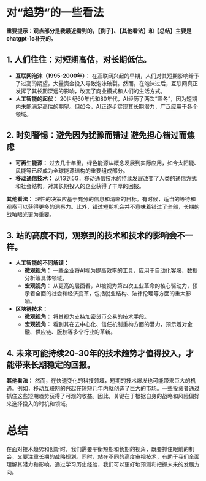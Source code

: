 # 对“趋势”的一些看法

**重要提示：观点部分是我最近看到的，【例子】、【其他看法】和【总结】主要是chatgpt-1o补充的。**

## 1. 人们往往：对短期高估，对长期低估。
- **互联网泡沫（1995-2000年）：** 在互联网兴起的早期，人们对其短期影响给予了过高的期望，大量资金投入导致泡沫破裂。然而，在泡沫过后，互联网真正发挥了其长期深远的影响，改变了商业模式和人们的生活方式。
- **人工智能的起伏：** 20世纪60年代和80年代，AI经历了两次“寒冬”，因为短期内未能满足高估的期望。但如今，AI正逐步实现其长期潜力，广泛应用于各个领域。

## 2. 时刻警惕：避免因为犹豫而错过 避免担心错过而焦虑
- **可再生能源：** 过去几十年里，绿色能源从概念发展到实际应用，如今太阳能、风能等已经成为全球能源结构的重要组成部分。
- **移动通信技术：** 从1G到5G，移动通信技术的持续发展改变了人类的通信方式和社会结构，对其长期投入的企业获得了丰厚的回报。

**其他看法：** 理性的决策应基于充分的信息和清晰的目标。有时候，适当的等待和观察可以获得更多的洞察力。此外，错过短期机会并不意味着错过了全部，长期的战略眼光更为重要。

## 3. 站的高度不同，观察到的技术和技术的影响会不一样。
- **人工智能的不同解读：**
  - **微观视角：** 一些企业将AI视为提高效率的工具，应用于自动化客服、数据分析等具体领域。
  - **宏观视角：** 从更高的层面看，AI被视为第四次工业革命的核心驱动力，预示着全面的社会和经济变革，包括就业结构、法律伦理等方面的重大影响。
- **区块链技术：**
  - **微观视角：** 将其视为支持加密货币交易的技术手段。
  - **宏观视角：** 看到其在去中心化、信任机制重构方面的潜力，预示着对金融、供应链、版权等多个行业的革新。

## 4. 未来可能持续20-30年的技术趋势才值得投入，才能带来长期稳定的回报。
**其他看法：** 然而，在快速变化的科技领域，短期的技术爆发也可能带来巨大的机遇。例如，移动互联网的兴起在短短几年内就创造了巨大的市场。一些投资者通过抓住这些短期趋势获得了可观的收益。因此，关键在于根据自身的战略和风险偏好来选择投入的时机和领域。


# 总结
在面对技术趋势和创新时，我们需要平衡短期和长期的视角，既要抓住眼前的机会，又要注重长期的战略规划。同时，站在不同的高度审视技术，有助于我们全面理解其潜力和影响。通过学习历史经验，我们可以更好地预测和把握未来的发展方向。

